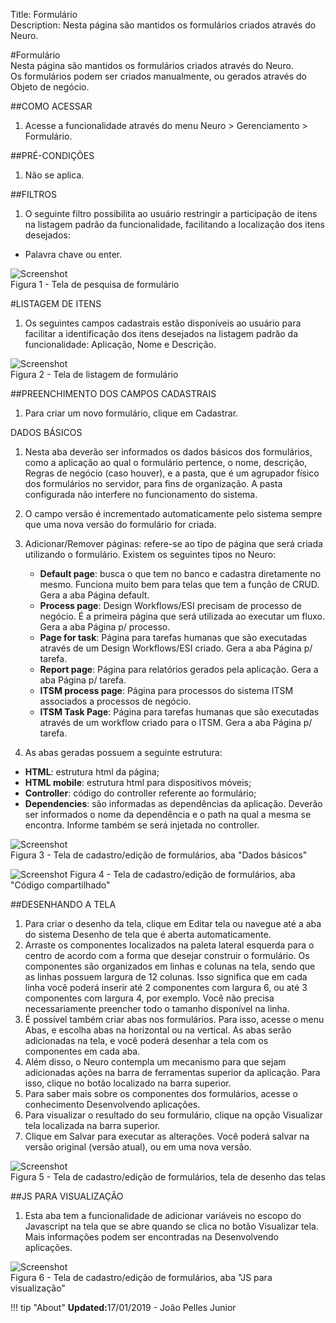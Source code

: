 Title: Formulário  
Description: Nesta página são mantidos os formulários criados através do Neuro.  

#Formulário  
Nesta página são mantidos os formulários criados através do Neuro.   
Os formulários podem ser criados manualmente, ou gerados através do Objeto de negócio.    

##COMO ACESSAR  
1. Acesse a funcionalidade através do menu Neuro > Gerenciamento > Formulário.   

##PRÉ-CONDIÇÕES    
1. Não se aplica.    

##FILTROS    
1. O seguinte filtro possibilita ao usuário restringir a participação de itens na listagem padrão da funcionalidade, facilitando a localização dos itens desejados:    

- Palavra chave ou enter.    

![Screenshot](images/Form-Search.png)   
Figura 1 - Tela de pesquisa de formulário    

#LISTAGEM DE ITENS  
1. Os seguintes campos cadastrais estão disponíveis ao usuário para facilitar a identificação dos itens desejados na listagem padrão da funcionalidade: Aplicação, Nome e Descrição.     

![Screenshot](images/Form-Listing.png)  
Figura 2 - Tela de listagem de formulário  

##PREENCHIMENTO DOS CAMPOS CADASTRAIS  
1. Para criar um novo formulário, clique em Cadastrar.  

DADOS BÁSICOS

1. Nesta aba deverão ser informados os dados básicos dos formulários, como a aplicação ao qual o formulário pertence, o nome, descrição, Regras de negócio (caso houver), e a pasta, que é um agrupador físico dos formulários no servidor, para fins de organização. A pasta configurada não interfere no funcionamento do sistema.    
2. O campo versão é incrementado automaticamente pelo sistema sempre que uma nova versão do formulário for criada.    
3. Adicionar/Remover páginas: refere-se ao tipo de página que será criada utilizando o formulário. Existem os seguintes tipos no Neuro:    
    - **Default page**: busca o que tem no banco e cadastra diretamente no mesmo. Funciona muito bem para telas que tem a função de         CRUD. Gera a aba Página default.    
    - **Process page**:  Design Workflows/ESI precisam de processo de negócio. É a primeira página que será utilizada ao executar um         fluxo. Gera a aba Página p/ processo.    
    - **Page for task**: Página para tarefas humanas que são executadas através de um Design Workflows/ESI criado. Gera a aba Página p/     tarefa.  
    - **Report page**: Página para relatórios gerados pela aplicação. Gera a aba Página p/ tarefa.  
    - **ITSM process page**: Página para processos do sistema ITSM associados a processos de negócio.  
    - **ITSM Task Page**: Página para tarefas humanas que são executadas através de um workflow criado para o ITSM. Gera a aba Página p/     tarefa.  

4. As abas geradas possuem a seguinte estrutura: 

 - **HTML**: estrutura html da página;    
 - **HTML mobile**: estrutura html para dispositivos móveis;  
 - **Controller**: código do controller referente ao formulário;  
 - **Dependencies**: são informadas as dependências da aplicação. Deverão ser informados o nome da dependência e o path na qual a mesma   se encontra. Informe também se será injetada no controller.      

![Screenshot](images/Form-business.png)    
Figura 3 - Tela de cadastro/edição de formulários, aba "Dados básicos"   

![Screenshot](images/Form-business2.png) 
Figura 4 - Tela de cadastro/edição de formulários, aba "Código compartilhado"    

##DESENHANDO A TELA    
1. Para criar o desenho da tela, clique em Editar tela ou navegue até a aba do sistema Desenho de tela que é aberta automaticamente.    
2. Arraste os componentes localizados na paleta lateral esquerda para o centro de acordo com a forma que desejar construir o formulário. Os componentes são organizados em linhas e colunas na tela, sendo que as linhas possuem largura de 12 colunas. Isso significa que em cada linha você poderá inserir até 2 componentes com largura 6, ou até 3 componentes com largura 4, por exemplo. Você não precisa necessariamente preencher todo o tamanho disponível na linha.    
3. É possível também criar abas nos formulários. Para isso, acesse o menu Abas, e escolha abas na horizontal ou na vertical. As abas serão adicionadas na tela, e você poderá desenhar a tela com os componentes em cada aba.    
4. Além disso, o Neuro contempla um mecanismo para que sejam adicionadas ações na barra de ferramentas superior da aplicação. Para isso, clique no botão localizado na barra superior.  
5. Para saber mais sobre os componentes dos formulários, acesse o conhecimento Desenvolvendo aplicações.    
6. Para visualizar o resultado do seu formulário, clique na opção Visualizar tela localizada na barra superior.    
7. Clique em Salvar para executar as alterações. Você poderá salvar na versão original (versão atual), ou em uma nova versão.   

![Screenshot](images/Form-screen-design.png)   
Figura 5 - Tela de cadastro/edição de formulários, tela de desenho das telas    

##JS PARA VISUALIZAÇÃO    
1. Esta aba tem a funcionalidade de adicionar variáveis no escopo do Javascript na tela que se abre quando se clica no botão Visualizar tela. Mais informações podem ser encontradas na Desenvolvendo aplicações.    

![Screenshot](images/Form-JS.png)  
Figura 6 - Tela de cadastro/edição de formulários, aba "JS para visualização"    

!!! tip "About"
    <b>Updated:</b>17/01/2019 - João Pelles Junior
